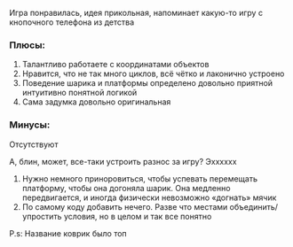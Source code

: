 Игра понравилась, идея прикольная, напоминает какую-то игру с кнопочного телефона из детства

### Плюсы:
1. Талантливо работаете с координатами объектов
2. Нравится, что не так много циклов, всё чётко и лаконично устроено
3. Поведение шарика и платформы определено довольно приятной интуитивно понятной логикой
4. Сама задумка довольно оригинальная

### Минусы:
Отсутствуют

А, блин, может, все-таки устроить разнос за игру? Эхххххх

1. Нужно немного приноровиться, чтобы успевать перемещать платформу, чтобы она догоняла шарик. Она медленно передвигается, и иногда физически невозможно «догнать» мячик
2. По самому коду добавить нечего. Разве что местами объединить/упростить условия, но в целом и так все понятно

P.s: Название коврик было топ